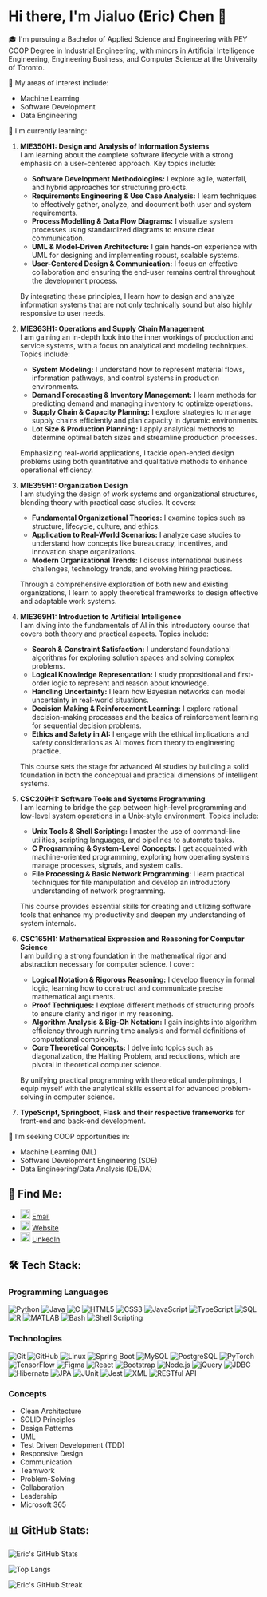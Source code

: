 # Hi there, I'm Jialuo (Eric) Chen 👋

🎓 I'm pursuing a Bachelor of Applied Science and Engineering with PEY COOP Degree in Industrial Engineering, with minors in Artificial Intelligence Engineering, Engineering Business, and Computer Science at the University of Toronto.

🌟 My areas of interest include:
- Machine Learning
- Software Development
- Data Engineering

🌱 I'm currently learning:
1. **MIE350H1: Design and Analysis of Information Systems**  
   I am learning about the complete software lifecycle with a strong emphasis on a user-centered approach. Key topics include:  
   - **Software Development Methodologies:** I explore agile, waterfall, and hybrid approaches for structuring projects.  
   - **Requirements Engineering & Use Case Analysis:** I learn techniques to effectively gather, analyze, and document both user and system requirements.  
   - **Process Modelling & Data Flow Diagrams:** I visualize system processes using standardized diagrams to ensure clear communication.  
   - **UML & Model-Driven Architecture:** I gain hands-on experience with UML for designing and implementing robust, scalable systems.  
   - **User-Centered Design & Communication:** I focus on effective collaboration and ensuring the end-user remains central throughout the development process.  

   By integrating these principles, I learn how to design and analyze information systems that are not only technically sound but also highly responsive to user needs.

2. **MIE363H1: Operations and Supply Chain Management**  
   I am gaining an in-depth look into the inner workings of production and service systems, with a focus on analytical and modeling techniques. Topics include:  
   - **System Modeling:** I understand how to represent material flows, information pathways, and control systems in production environments.  
   - **Demand Forecasting & Inventory Management:** I learn methods for predicting demand and managing inventory to optimize operations.  
   - **Supply Chain & Capacity Planning:** I explore strategies to manage supply chains efficiently and plan capacity in dynamic environments.  
   - **Lot Size & Production Planning:** I apply analytical methods to determine optimal batch sizes and streamline production processes.  

   Emphasizing real-world applications, I tackle open-ended design problems using both quantitative and qualitative methods to enhance operational efficiency.

3. **MIE359H1: Organization Design**  
   I am studying the design of work systems and organizational structures, blending theory with practical case studies. It covers:  
   - **Fundamental Organizational Theories:** I examine topics such as structure, lifecycle, culture, and ethics.  
   - **Application to Real-World Scenarios:** I analyze case studies to understand how concepts like bureaucracy, incentives, and innovation shape organizations.  
   - **Modern Organizational Trends:** I discuss international business challenges, technology trends, and evolving hiring practices.  

   Through a comprehensive exploration of both new and existing organizations, I learn to apply theoretical frameworks to design effective and adaptable work systems.

4. **MIE369H1: Introduction to Artificial Intelligence**  
   I am diving into the fundamentals of AI in this introductory course that covers both theory and practical aspects. Topics include:  
   - **Search & Constraint Satisfaction:** I understand foundational algorithms for exploring solution spaces and solving complex problems.  
   - **Logical Knowledge Representation:** I study propositional and first-order logic to represent and reason about knowledge.  
   - **Handling Uncertainty:** I learn how Bayesian networks can model uncertainty in real-world situations.  
   - **Decision Making & Reinforcement Learning:** I explore rational decision-making processes and the basics of reinforcement learning for sequential decision problems.  
   - **Ethics and Safety in AI:** I engage with the ethical implications and safety considerations as AI moves from theory to engineering practice.  

   This course sets the stage for advanced AI studies by building a solid foundation in both the conceptual and practical dimensions of intelligent systems.

5. **CSC209H1: Software Tools and Systems Programming**  
   I am learning to bridge the gap between high-level programming and low-level system operations in a Unix-style environment. Topics include:  
   - **Unix Tools & Shell Scripting:** I master the use of command-line utilities, scripting languages, and pipelines to automate tasks.  
   - **C Programming & System-Level Concepts:** I get acquainted with machine-oriented programming, exploring how operating systems manage processes, signals, and system calls.  
   - **File Processing & Basic Network Programming:** I learn practical techniques for file manipulation and develop an introductory understanding of network programming.  

   This course provides essential skills for creating and utilizing software tools that enhance my productivity and deepen my understanding of system internals.

6. **CSC165H1: Mathematical Expression and Reasoning for Computer Science**  
   I am building a strong foundation in the mathematical rigor and abstraction necessary for computer science. I cover:  
   - **Logical Notation & Rigorous Reasoning:** I develop fluency in formal logic, learning how to construct and communicate precise mathematical arguments.  
   - **Proof Techniques:** I explore different methods of structuring proofs to ensure clarity and rigor in my reasoning.  
   - **Algorithm Analysis & Big-Oh Notation:** I gain insights into algorithm efficiency through running time analysis and formal definitions of computational complexity.  
   - **Core Theoretical Concepts:** I delve into topics such as diagonalization, the Halting Problem, and reductions, which are pivotal in theoretical computer science.  

   By unifying practical programming with theoretical underpinnings, I equip myself with the analytical skills essential for advanced problem-solving in computer science.

7. **TypeScript, Springboot, Flask and their respective frameworks** for front-end and back-end development.

🌷 I’m seeking COOP opportunities in:
- Machine Learning (ML)
- Software Development Engineering (SDE)
- Data Engineering/Data Analysis (DE/DA)

## 👯 Find Me:

- <img src="https://img.icons8.com/color/48/000000/email.png" width="20"/> [Email](mailto:jialuo.chen@mail.utoronto.ca)
- <img src="https://img.icons8.com/color/48/000000/domain.png" width="20"/> [Website](https://chenj926.github.io/portfolio/)
- <img src="https://img.icons8.com/color/48/000000/linkedin.png" width="20"/> [LinkedIn](https://www.linkedin.com/in/ericjialuochen/)

## 🛠 Tech Stack:

### Programming Languages
![Python](https://img.shields.io/badge/-Python-333?style=flat&logo=python)
![Java](https://img.shields.io/badge/-Java-333?style=flat&logo=java)
![C](https://img.shields.io/badge/-C-333?style=flat&logo=c)
![HTML5](https://img.shields.io/badge/-HTML5-333?style=flat&logo=html5)
![CSS3](https://img.shields.io/badge/-CSS3-333?style=flat&logo=css3)
![JavaScript](https://img.shields.io/badge/-JavaScript-333?style=flat&logo=javascript)
![TypeScript](https://img.shields.io/badge/-TypeScript-333?style=flat&logo=typescript)
![SQL](https://img.shields.io/badge/-SQL-333?style=flat&logo=sqlite)
![R](https://img.shields.io/badge/-R-333?style=flat&logo=r)
![MATLAB](https://img.shields.io/badge/-MATLAB-333?style=flat&logo=mathworks)
![Bash](https://img.shields.io/badge/-Bash-333?style=flat&logo=gnu-bash)
![Shell Scripting](https://img.shields.io/badge/-Shell_Scripting-333?style=flat&logo=gnu-bash)

### Technologies
![Git](https://img.shields.io/badge/-Git-333?style=flat&logo=git)
![GitHub](https://img.shields.io/badge/-GitHub-333?style=flat&logo=github)
![Linux](https://img.shields.io/badge/-Linux-333?style=flat&logo=linux)
![Spring Boot](https://img.shields.io/badge/-Spring_Boot-333?style=flat&logo=spring-boot)
![MySQL](https://img.shields.io/badge/-MySQL-333?style=flat&logo=mysql)
![PostgreSQL](https://img.shields.io/badge/-PostgreSQL-333?style=flat&logo=postgresql)
![PyTorch](https://img.shields.io/badge/-PyTorch-333?style=flat&logo=pytorch)
![TensorFlow](https://img.shields.io/badge/-TensorFlow-333?style=flat&logo=tensorflow)
![Figma](https://img.shields.io/badge/-Figma-333?style=flat&logo=figma)
![React](https://img.shields.io/badge/-React-333?style=flat&logo=react)
![Bootstrap](https://img.shields.io/badge/-Bootstrap-333?style=flat&logo=bootstrap)
![Node.js](https://img.shields.io/badge/-Node.js-333?style=flat&logo=node.js)
![jQuery](https://img.shields.io/badge/-jQuery-333?style=flat&logo=jquery)
![JDBC](https://img.shields.io/badge/-JDBC-333?style=flat&logo=java)
![Hibernate](https://img.shields.io/badge/-Hibernate-333?style=flat&logo=hibernate)
![JPA](https://img.shields.io/badge/-JPA-333?style=flat&logo=java)
![JUnit](https://img.shields.io/badge/-JUnit-333?style=flat&logo=junit5)
![Jest](https://img.shields.io/badge/-Jest-333?style=flat&logo=jest)
![XML](https://img.shields.io/badge/-XML-333?style=flat&logo=xml)
![RESTful API](https://img.shields.io/badge/-RESTful_API-333?style=flat&logo=rest)

### Concepts
- Clean Architecture
- SOLID Principles
- Design Patterns
- UML
- Test Driven Development (TDD)
- Responsive Design
- Communication
- Teamwork
- Problem-Solving
- Collaboration
- Leadership
- Microsoft 365

## 📊 GitHub Stats:
![Eric's GitHub Stats](https://github-readme-stats.vercel.app/api?username=chenj926&show_icons=true&count_private=true&include_all_commits=true&theme=radical&custom_title=Jialuo's%20GitHub%20Stats&hide_title=false&hide_border=true)

![Top Langs](https://github-readme-stats.vercel.app/api/top-langs/?username=chenj926&layout=compact&langs_count=20&theme=radical&exclude_repo=small-MLE-proj)

![Eric's GitHub Streak](https://github-readme-streak-stats.herokuapp.com?user=chenj926&theme=radical&date_format=M%20j%5B%2C%20Y%5D&hide_border=true)

